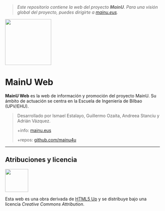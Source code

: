 >*Este repositorio contiene la web del proyecto **MainU**. Para una visión global del proyecto, puedes dirigirte a [mainu.eus](https://mainu.eus).*

<img src=https://i.imgur.com/Wc9VOaZ.png?1 width=150px/>

MainU Web
===================

**MainU Web** es la web de información y promoción del proyecto MainU. Su ámbito de actuación se centra en la Escuela de Ingeniería de Bilbao (UPV/EHU).

> Desarrollado por Ismael Estalayo, Guillermo Ozaita, Andreea Stanciu y Adrián Vázquez.
>
> +info: [mainu.eus](https://mainu.eus)
>
> +repos: [github.com/mainu4u](https://github.com/mainu4u)

----------


Atribuciones y licencia
-------------

<img src=https://licensebuttons.net/l/by/3.0/88x31.png width=75px/>

Esta web es una obra derivada de [HTML5 Up](https://html5up.net/license) y se distribuye bajo una licencia *Creative Commons Attribution*.
